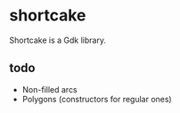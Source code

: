 # shortcake

Shortcake is a Gdk library.

## todo

- Non-filled arcs
- Polygons (constructors for regular ones)
